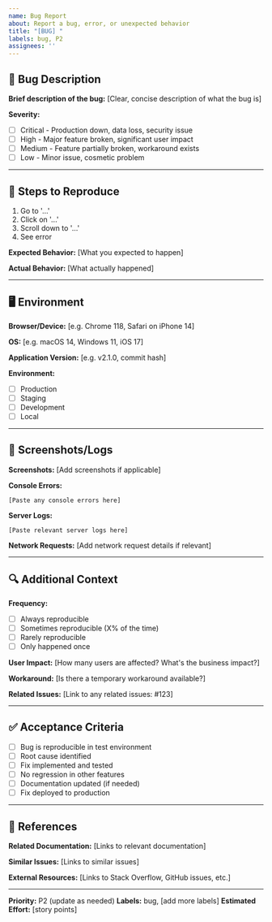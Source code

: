 ```yaml
---
name: Bug Report
about: Report a bug, error, or unexpected behavior
title: "[BUG] "
labels: bug, P2
assignees: ''
---
```


## 🐛 Bug Description

**Brief description of the bug:**
[Clear, concise description of what the bug is]

**Severity:**
- [ ] Critical - Production down, data loss, security issue
- [ ] High - Major feature broken, significant user impact
- [ ] Medium - Feature partially broken, workaround exists
- [ ] Low - Minor issue, cosmetic problem

---

## 🔄 Steps to Reproduce

1. Go to '...'
2. Click on '...'
3. Scroll down to '...'
4. See error

**Expected Behavior:**
[What you expected to happen]

**Actual Behavior:**
[What actually happened]

---

## 🖥️ Environment

**Browser/Device:** [e.g. Chrome 118, Safari on iPhone 14]

**OS:** [e.g. macOS 14, Windows 11, iOS 17]

**Application Version:** [e.g. v2.1.0, commit hash]

**Environment:** 
- [ ] Production
- [ ] Staging
- [ ] Development
- [ ] Local

---

## 📸 Screenshots/Logs

**Screenshots:**
[Add screenshots if applicable]

**Console Errors:**
```
[Paste any console errors here]
```

**Server Logs:**
```
[Paste relevant server logs here]
```

**Network Requests:**
[Add network request details if relevant]

---

## 🔍 Additional Context

**Frequency:**
- [ ] Always reproducible
- [ ] Sometimes reproducible (X% of the time)
- [ ] Rarely reproducible
- [ ] Only happened once

**User Impact:**
[How many users are affected? What's the business impact?]

**Workaround:**
[Is there a temporary workaround available?]

**Related Issues:**
[Link to any related issues: #123]

---

## ✅ Acceptance Criteria

- [ ] Bug is reproducible in test environment
- [ ] Root cause identified
- [ ] Fix implemented and tested
- [ ] No regression in other features
- [ ] Documentation updated (if needed)
- [ ] Fix deployed to production

---

## 🔗 References

**Related Documentation:**
[Links to relevant documentation]

**Similar Issues:**
[Links to similar issues]

**External Resources:**
[Links to Stack Overflow, GitHub issues, etc.]

---

**Priority:** P2 (update as needed)
**Labels:** bug, [add more labels]
**Estimated Effort:** [story points]
